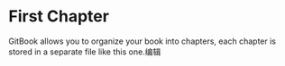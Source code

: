 # First Chapter

GitBook allows you to organize your book into chapters, each chapter is stored in a separate file like this one.编辑

